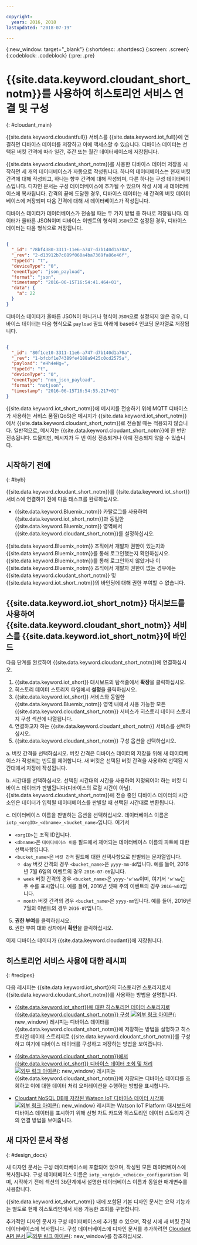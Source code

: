 ```yaml
---

copyright:
  years: 2016, 2018
lastupdated: "2018-07-19"

---
```


{:new_window: target="\_blank"}
{:shortdesc: .shortdesc}
{:screen: .screen}
{:codeblock: .codeblock}
{:pre: .pre}

# {{site.data.keyword.cloudant_short_notm}}를 사용하여 히스토리언 서비스 연결 및 구성  
{: #cloudant_main}

{{site.data.keyword.cloudantfull}} 서비스를 {{site.data.keyword.iot_full}}에 연결하면 디바이스 데이터를 저장하고 이에 액세스할 수 있습니다. 디바이스 데이터는 선택된 버킷 간격에 따라 일간, 주간 또는 월간 데이터베이스에 저장됩니다.

{{site.data.keyword.cloudant_short_notm}}를 사용한 디바이스 데이터 저장을 시작하면 세 개의 데이터베이스가 자동으로 작성됩니다. 하나의 데이터베이스는 현재 버킷 간격에 대해 작성되고, 하나는 향후 간격에 대해 작성되며, 다른 하나는 구성 데이터베이스입니다. 디자인 문서는 구성 데이터베이스에 추가될 수 있으며 작성 시에 새 데이터베이스에 복사됩니다. 간격의 끝에 도달한 경우, 디바이스 데이터는 새 간격의 버킷 데이터베이스에 저장되며 다음 간격에 대해 새 데이터베이스가 작성됩니다.

디바이스 데이터가 데이터베이스가 전송될 때는 두 가지 방법 중 하나로 저장됩니다. 데이터가 올바른 JSON이며 디바이스 이벤트의 형식이 `JSON`으로 설정된 경우, 디바이스 데이터는 다음 형식으로 저장됩니다.

```json

{
  "_id": "78bf4380-3311-11e6-a747-d7b140d1a70a",
  "_rev": "2-d13912b7c089f060a4ba7369fa86e46f",
  "typeId": "t",
  "deviceType": "0",
  "eventType": "json_payload",
  "format": "json",
  "timestamp": "2016-06-15T16:54:41.464+01",
  "data": {
    "a": 22
  }
}

```

디바이스 데이터가 올바른 JSON이 아니거나 형식이 `JSON`으로 설정되지 않은 경우, 디바이스 데이터는 다음 형식으로 `payload` 필드 아래에 base64 인코딩 문자열로 저장됩니다.

```json

{
  "_id": "80f1ce10-3311-11e6-a747-d7b140d1a70a",
  "_rev": "1-bfcbf1e74389fe4188a9425c0cd2575a",
  "payload": "eHh4eHg=",
  "typeId": "t",
  "deviceType": "0",
  "eventType": "non_json_payload",
  "format": "notjson",
  "timestamp": "2016-06-15T16:54:55.217+01"
}

```
{{site.data.keyword.iot_short_notm}}에 메시지를 전송하기 위해 MQTT 디바이스가 사용하는 서비스 품질(QoS)은 메시지가 {{site.data.keyword.iot_short_notm}}에서 {{site.data.keyword.cloudant_short_notm}}로 전송될 때는 적용되지 않습니다. 일반적으로, 메시지는 {{site.data.keyword.cloudant_short_notm}}에 한 번만 전송됩니다. 드물지만, 메시지가 두 번 이상 전송되거나 아예 전송되지 않을 수 있습니다.  

## 시작하기 전에  
{: #byb}

{{site.data.keyword.cloudant_short_notm}}를 {{site.data.keyword.iot_short}} 서비스에 연결하기 전에 다음 태스크를 완료하십시오.

- {{site.data.keyword.Bluemix_notm}} 카탈로그를 사용하여 {{site.data.keyword.iot_short_notm}}과 동일한 {{site.data.keyword.Bluemix_notm}} 영역에서 {{site.data.keyword.cloudant_short_notm}}를 설정하십시오.

{{site.data.keyword.Bluemix_notm}} 조직에서 개발자 권한이 있는지와 {{site.data.keyword.Bluemix_notm}}를 통해 로그인했는지 확인하십시오. {{site.data.keyword.Bluemix_notm}}를 통해 로그인하지 않았거나 이 {{site.data.keyword.Bluemix_notm}} 조직에서 개발자 권한이 없는 경우에는 {{site.data.keyword.cloudant_short_notm}} 및 {{site.data.keyword.iot_short_notm}}의 바인딩에 대해 권한 부여할 수 없습니다.

## {{site.data.keyword.iot_short_notm}} 대시보드를 사용하여 {{site.data.keyword.cloudant_short_notm}} 서비스를 {{site.data.keyword.iot_short_notm}}에 바인드

다음 단계를 완료하여 {{site.data.keyword.cloudant_short_notm}}에 연결하십시오.

1. {{site.data.keyword.iot_short}} 대시보드의 탐색줄에서 **확장**을 클릭하십시오.
2. 히스토리 데이터 스토리지 타일에서 **설정**을 클릭하십시오.
2. {{site.data.keyword.iot_short}} 서비스와 동일한 {{site.data.keyword.Bluemix_notm}} 영역 내에서 사용 가능한 모든 {{site.data.keyword.cloudant_short_notm}} 서비스가 히스토리 데이터 스토리지 구성 섹션에 나열됩니다.
3. 연결하고자 하는 {{site.data.keyword.cloudant_short_notm}} 서비스를 선택하십시오.
4. {{site.data.keyword.cloudant_short_notm}} 구성 옵션을 선택하십시오.

  a. 버킷 간격을 선택하십시오. 버킷 간격은 디바이스 데이터의 저장을 위해 새 데이터베이스가 작성되는 빈도를 제어합니다. 새 버킷은 선택된 버킷 간격을 사용하여 선택된 시간대에서 자정에 작성됩니다.

  b. 시간대를 선택하십시오. 선택된 시간대의 시간을 사용하여 지정되어야 하는 버킷 디바이스 데이터가 판별됩니다(디바이스의 로컬 시간이 아님). {{site.data.keyword.cloudant_short_notm}}에 전송 중인 디바이스 데이터의 시간소인은 데이터가 입력될 데이터베이스를 판별할 때 선택된 시간대로 변환됩니다.

  c. 데이터베이스 이름을 판별하는 옵션을 선택하십시오. 데이터베이스 이름은 `iotp_<orgID>_<dbname>_<bucket_name>`입니다. 여기서

   * `<orgID>`는 조직 ID입니다.
   * `<dbname>`은 `데이터베이스 이름` 필드에서 제어되는 데이터베이스 이름의 파트에 대한 선택사항입니다.
   * `<bucket_name>`은 `버킷 간격` 필드에 대한 선택사항으로 판별되는 문자열입니다.
     * `day` 버킷 간격의 경우 `<bucket_name>`은 `yyyy-mm-dd`입니다. 예를 들어, 2016년 7월 6일의 이벤트의 경우 `2016-07-06`입니다.
     * `week` 버킷 간격의 경우 `<bucket_name>`은 `yyyy-'w'ww`이며, 여기서 `'w'ww`는 주 수를 표시합니다.  예를 들어, 2016년 셋째 주의 이벤트의 경우 `2016-w03`입니다.
     * `month` 버킷 간격의 경우 `<bucket_name>`은 `yyyy-mm`입니다.  예를 들어, 2016년 7월의 이벤트의 경우 `2016-07`입니다.

5. **권한 부여**를 클릭하십시오.
6. 권한 부여 대화 상자에서 **확인**을 클릭하십시오.

이제 디바이스 데이터가 {{site.data.keyword.cloudant}}에 저장됩니다.

## 히스토리언 서비스 사용에 대한 레시피  
{: #recipes}

다음 레시피는 {{site.data.keyword.iot_short}}의 히스토리언 스토리지로서 {{site.data.keyword.cloudant_short_notm}}를 사용하는 방법을 설명합니다.

- [{{site.data.keyword.iot_short}}에 대한 히스토리언 데이터 스토리지로 {{site.data.keyword.cloudant_short_notm}} 구성 ![외부 링크 아이콘](../../icons/launch-glyph.svg "외부 링크 아이콘")](https://developer.ibm.com/recipes/tutorials/cloudant-nosql-db-as-historian-data-storage-for-ibm-watson-iot-parti/){: new_window} 레시피는 디바이스 데이터를 {{site.data.keyword.cloudant_short_notm}}에 저장하는 방법을 설명하고 히스토리언 데이터 스토리지로 {{site.data.keyword.cloudant_short_notm}}를 구성하고 여기에 디바이스 데이터를 구성하고 저장하는 방법을 보여줍니다.

- [{{site.data.keyword.cloudant_short_notm}}에서 {{site.data.keyword.iot_short}} 디바이스 데이터 조회 및 처리 ![외부 링크 아이콘](../../icons/launch-glyph.svg "외부 링크 아이콘")](https://developer.ibm.com/recipes/tutorials/cloudant-nosql-db-as-historian-data-storage-for-ibm-watson-iot-partii){: new_window} 레시피는 {{site.data.keyword.cloudant_short_notm}}에 저장되는 디바이스 데이터를 조회하고 이에 대한 데이터 처리 오퍼레이션을 수행하는 방법을 표시합니다.

- [Cloudant NoSQL DB에 저장된 Watson IoT 디바이스 데이터 시각화 ![외부 링크 아이콘](../../icons/launch-glyph.svg "외부 링크 아이콘")](https://developer.ibm.com/recipes/?post_type=pnext_tutorial&p=27327){: new_window} 레시피는 Watson IoT Platform 대시보드에 디바이스 데이터를 표시하기 위해 선형 차트 카드와 히스토리언 데이터 스토리지 간의 연결 방법을 보여줍니다.


## 새 디자인 문서 작성  
{: #design_docs}

새 디자인 문서는 구성 데이터베이스에 포함되어 있으며, 작성된 모든 데이터베이스에 복사됩니다. 구성 데이터베이스 이름은 `iotp_<orgid>_<choice>_configuration
`이며, 시작하기 전에 섹션의 3b단계에서 설명한 데이터베이스 이름과 동일한 매개변수를 사용합니다.

{{site.data.keyword.iot_short_notm}} 내에 포함된 기본 디자인 문서는 요약 기능과는 별도로 현재 히스토리언에서 사용 가능한 조회를 구현합니다.

추가적인 디자인 문서가 구성 데이터베이스에 추가될 수 있으며, 작성 시에 새 버킷 간격 데이터베이스에 복사됩니다. 구성 데이터베이스에 디자인 문서를 추가하려면 [Cloudant API 문서 ![외부 링크 아이콘](../icons/launch-glyph.svg "외부 링크 아이콘")](https://docs.cloudant.com/document.html){: new_window}를 참조하십시오.

<!--  # Related links
{: #rellinks}
* [Querying your {{site.data.keyword.cloudant_short_notm}}](link) -->
